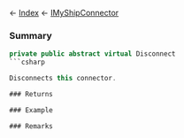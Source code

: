 ← [Index](Api-Index) ← [IMyShipConnector](Sandbox.ModAPI.Ingame.IMyShipConnector)

### Summary

```csharp
private public abstract virtual Disconnect
```csharp

Disconnects this connector.

### Returns

### Example

### Remarks

